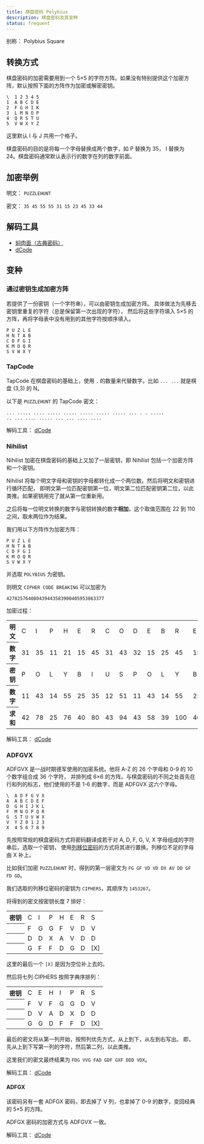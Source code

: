 ```yaml
---
title: 棋盘密码 Polybius
description: 棋盘密码及其变种
status: frequent
---
```


别称： Polybius Square

## 转换方式

棋盘密码的加密需要用到一个 5×5 的字符方阵。如果没有特别提供这个加密方阵，默认按照下面的方阵作为加密或解密密钥。

```plain title="Polybius 加密方阵"
\  1 2 3 4 5
1  A B C D E
2  F G H I K
3  L M N O P
4  Q R S T U
5  V W X Y Z
```

这里默认 I 与 J 共用一个格子。

棋盘密码的目的是将每一个字母替换成两个数字，如 P 替换为 35， I 替换为 24。棋盘密码通常默认表示行的数字在列的数字前面。

## 加密举例

明文： `PUZZLEHUNT`

密文： `35 45 55 55 31 15 23 45 33 44`

## 解码工具

- [焖肉面（古典密码）](https://philippica.github.io/cipher_machine/)
- [dCode](https://www.dcode.fr/polybius-cipher)

## 变种

### 通过密钥生成加密方阵

若提供了一份密钥（一个字符串），可以由密钥生成加密方阵。
具体做法为先移去密钥里重复的字符（总是保留第一次出现的字符），
然后将这些字符填入 5×5 的方阵，再将字母表中没有用到的其他字符按顺序填入。

```plain title="Polybius 加密方阵，密钥 = PUZZLEHUNT"
P U Z L E
H N T A B
C D F G I
K M O Q R
S V W X Y
```

### TapCode

TapCode 在棋盘密码的基础上，使用 `.` 的数量来代替数字。比如 `... ...` 就是棋盘 (3,3) 的 N。

以下是 `PUZZLEHUNT` 的 TapCode 密文：

```plaintext
... ..... .... ..... ..... ..... ..... ..... ... . . ..... 
.. ... .... ..... ... ... .... ....
```

解码工具： [dCode](https://www.dcode.fr/tap-cipher)

### Nihilist

Nihilist 加密在棋盘密码的基础上又加了一层密钥，即 Nihilist 包括一个加密方阵和一个密钥。

Nihilist 将每个明文字母和密钥的字母都转化成一个两位数。然后将明文和密钥进行循环匹配，
即明文第一位匹配密钥第一位，明文第二位匹配密钥第二位，以此类推。如果密钥用完了就从第一位重新用。

之后将每一位明文转换的数字与密钥转换的数字**相加**，这个取值范围在 22 到 110 之间，取末两位作为结果。

我们用以下方阵作为加密方阵：

```plain title="Polybius 加密方阵"
P U Z L E
H N T A B
C D F G I
K M O Q R
S V W X Y
```

并选取 `POLYBIUS` 为密钥。

则明文 `CIPHER CODE BREAKING` 可以加密为

`427825764080439443583900405953863377`

加密过程：

<table>
    <tr class="table-horizontal">
        <th>明文</th>
        <td>C</td>
        <td>I</td>
        <td>P</td>
        <td>H</td>
        <td>E</td>
        <td>R</td>
        <td>C</td>
        <td>O</td>
        <td>D</td>
        <td>E</td>
        <td>B</td>
        <td>R</td>
        <td>E</td>
        <td>A</td>
        <td>K</td>
        <td>I</td>
        <td>N</td>
        <td>G</td>
    </tr>
    <tr class="table-horizontal">
        <th>数字</th>
        <td>31</td>
        <td>35</td>
        <td>11</td>
        <td>21</td>
        <td>15</td>
        <td>45</td>
        <td>31</td>
        <td>43</td>
        <td>32</td>
        <td>15</td>
        <td>25</td>
        <td>45</td>
        <td>15</td>
        <td>24</td>
        <td>41</td>
        <td>35</td>
        <td>22</td>
        <td>34</td>
    </tr>
    <tr class="table-horizontal">
        <th>密钥</th>
        <td>P</td>
        <td>O</td>
        <td>L</td>
        <td>Y</td>
        <td>B</td>
        <td>I</td>
        <td>U</td>
        <td>S</td>
        <td>P</td>
        <td>O</td>
        <td>L</td>
        <td>Y</td>
        <td>B</td>
        <td>I</td>
        <td>U</td>
        <td>S</td>
        <td>P</td>
        <td>O</td>
    </tr>
    <tr class="table-horizontal">
        <th>数字</th>
        <td>11</td>
        <td>43</td>
        <td>14</td>
        <td>55</td>
        <td>25</td>
        <td>35</td>
        <td>12</td>
        <td>51</td>
        <td>11</td>
        <td>43</td>
        <td>14</td>
        <td>55</td>
        <td>25</td>
        <td>35</td>
        <td>12</td>
        <td>51</td>
        <td>11</td>
        <td>43</td>
    </tr>
    <tr class="table-horizontal">
        <th>求和</th>
        <td>42</td>
        <td>78</td>
        <td>25</td>
        <td>76</td>
        <td>40</td>
        <td>80</td>
        <td>43</td>
        <td>94</td>
        <td>43</td>
        <td>58</td>
        <td>39</td>
        <td>100</td>
        <td>40</td>
        <td>59</td>
        <td>53</td>
        <td>86</td>
        <td>33</td>
        <td>77</td>
    </tr>
</table>

解码工具： [dCode](https://www.dcode.fr/nihilist-cipher)

### ADFGVX

ADFGVX 是一战时期德军使用的加密系统。他将 A-Z 的 26 个字母和 0-9 的 10 个数字组合成 36 个字符，
并排列成 6×6 的方阵。与棋盘密码的不同之处首先在行和列的标志，他们使用的不是 1-6 的数字，而是 ADFGVX 这六个字母。

```plain title="ADFGVX 加密方阵"
\  A D F G V X
A  A B C D E F
D  G H I J K L
F  M N O P Q R
G  S T U V W X
V  Y Z 0 1 2 3
X  4 5 6 7 8 9
```

先按照常规的棋盘密码方式将密码翻译成若干对 A, D, F, G, V, X 字母组成的字符串后，选取一个密钥，
使用[列移位密码](./columnar.md)的方式将其进行置换。列移位不足的字母由 X 补上。

比如我们加密 `PUZZLEHUNT` 时，得到的第一层密文为 `FG GF VD VD DX AV DD GF FD GD`。

我们选取的列移位密码的密钥为 `CIPHERS`，其顺序为 `1453267`。

将得到的密文按密钥长度 7 排好：

<table>
    <tr class="table-vertical">
        <th>密钥</th>
        <td>C</td>
        <td>I</td>
        <td>P</td>
        <td>H</td>
        <td>E</td>
        <td>R</td>
        <td>S</td>
    </tr>
    <tr class="table-horizontal">
        <th></th>
        <td>F</td>
        <td>G</td>
        <td>G</td>
        <td>F</td>
        <td>V</td>
        <td>D</td>
        <td>V</td>
    </tr>
    <tr class="table-horizontal">
        <th></th>
        <td>D</td>
        <td>D</td>
        <td>X</td>
        <td>A</td>
        <td>V</td>
        <td>D</td>
        <td>D</td>
    </tr>
    <tr class="table-horizontal">
        <th></th>
        <td>G</td>
        <td>F</td>
        <td>F</td>
        <td>D</td>
        <td>G</td>
        <td>D</td>
        <td>[X]</td>
    </tr>
</table>

这里的最后一个 `[X]` 是因为空位补上去的。

然后将七列 CIPHERS 按照字典序排列：

<table>
    <tr class="table-vertical">
        <th>密钥</th>
        <td>C</td>
        <td>E</td>
        <td>H</td>
        <td>I</td>
        <td>P</td>
        <td>R</td>
        <td>S</td>
    </tr>
    <tr class="table-horizontal">
        <th></th>
        <td>F</td>
        <td>V</td>
        <td>F</td>
        <td>G</td>
        <td>G</td>
        <td>D</td>
        <td>V</td>
    </tr>
    <tr class="table-horizontal">
        <th></th>
        <td>D</td>
        <td>V</td>
        <td>A</td>
        <td>D</td>
        <td>X</td>
        <td>D</td>
        <td>D</td>
    </tr>
    <tr class="table-horizontal">
        <th></th>
        <td>G</td>
        <td>G</td>
        <td>D</td>
        <td>F</td>
        <td>F</td>
        <td>D</td>
        <td>[X]</td>
    </tr>
</table>

最后的密文将从第一列开始，按照列优先方式，从上到下，从左到右写出。
即，先从上到下写第一列的字符，然后第二列，以此类推。

这里我们的密文最终结果为 `FDG VVG FAD GDF GXF DDD VDX`。

解码工具： [dCode](https://www.dcode.fr/adfgvx-cipher)

#### ADFGX

该密码另有一套 ADFGX 密码，即去掉了 V 列，也拿掉了 0-9 的数字，变回经典的 5×5 的方阵。

ADFGX 密码的加密方式与 ADFGVX 一致。

解码工具： [dCode](https://www.dcode.fr/adfgx-cipher)
